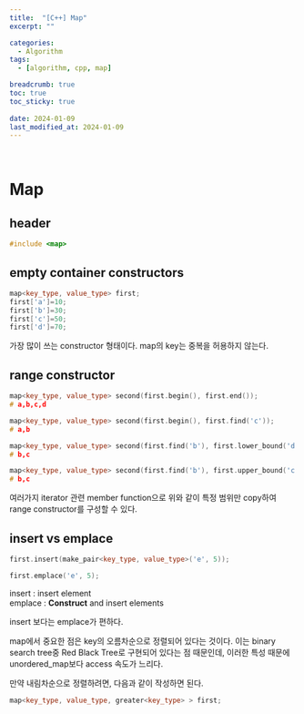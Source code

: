 ```yaml
---
title:  "[C++] Map"
excerpt: ""

categories:
  - Algorithm
tags:
  - [algorithm, cpp, map]

breadcrumb: true
toc: true
toc_sticky: true
 
date: 2024-01-09
last_modified_at: 2024-01-09
---
```

<br>

# Map

## header
```cpp
#include <map>
```

## empty container constructors
```cpp
map<key_type, value_type> first;
first['a']=10;
first['b']=30;
first['c']=50;
first['d']=70;
```
가장 많이 쓰는 constructor 형태이다.
map의 key는 중복을 허용하지 않는다.

## range constructor
```cpp
map<key_type, value_type> second(first.begin(), first.end());
# a,b,c,d

map<key_type, value_type> second(first.begin(), first.find('c'));
# a,b

map<key_type, value_type> second(first.find('b'), first.lower_bound('d'));
# b,c

map<key_type, value_type> second(first.find('b'), first.upper_bound('c'));
# b,c
```
여러가지 iterator 관련 member function으로 위와 같이 특정 범위만 copy하여 range constructor를 구성할 수 있다.

## insert vs emplace
```cpp
first.insert(make_pair<key_type, value_type>('e', 5));

first.emplace('e', 5);
```

insert : insert element <br>
emplace : **Construct** and insert elements

insert 보다는 emplace가 편하다.<br>

map에서 중요한 점은 key의 오름차순으로 정렬되어 있다는 것이다.
이는 binary search tree중 Red Black Tree로 구현되어 있다는 점 때문인데, 이러한 특성 때문에 unordered_map보다 access 속도가 느리다.<br>

만약 내림차순으로 정렬하려면, 다음과 같이 작성하면 된다.

```cpp
map<key_type, value_type, greater<key_type> > first;
```